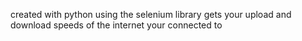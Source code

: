 created with python using the selenium library
gets your upload and download speeds of the internet your connected to
